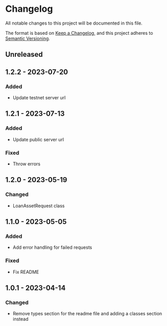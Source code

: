 # Changelog

All notable changes to this project will be documented in this file.

The format is based on [Keep a Changelog](https://keepachangelog.com/en/1.0.0/),
and this project adheres to [Semantic Versioning](https://semver.org/spec/v2.0.0.html).

## Unreleased

## 1.2.2 - 2023-07-20
### Added
- Update testnet server url

## 1.2.1 - 2023-07-13
### Added
- Update public server url

### Fixed
- Throw errors

## 1.2.0 - 2023-05-19
### Changed
- LoanAssetRequest class

## 1.1.0 - 2023-05-05
### Added
- Add error handling for failed requests

### Fixed
- Fix README

## 1.0.1 - 2023-04-14
### Changed
- Remove types section for the readme file and adding a classes section instead
